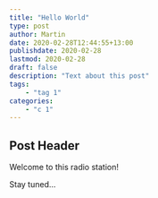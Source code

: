 ```yaml
---
title: "Hello World"
type: post
author: Martin
date: 2020-02-28T12:44:55+13:00
publishdate: 2020-02-28
lastmod: 2020-02-28
draft: false
description: "Text about this post"
tags:
    - "tag 1"
categories:
    - "c 1"
---
```


## Post Header

Welcome to this radio station!

Stay tuned...